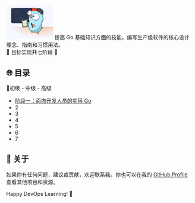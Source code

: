 <img src="./images/README/go-intro.svg" alt="go-intro" width="25%" />  提高 Go 基础知识方面的技能，编写生产级软件的核心设计理念、指南和习惯用法。  
🚀 目标实现共七阶段 🚀

## 🌐 目录

🧩初级 - 中级 - 高级

+ [阶段一：面向开发人员的实用 Go](./md/go_stage_1.md)
+ 2
+ 3
+ 4
+ 5
+ 6
+ 7

## 🌈 关于

如果你有任何问题，建议或贡献，欢迎联系我。你也可以在我的 [GitHub Profile](https://github.com/your-username) 查看其他项目和资源。

Happy DevOps Learning! 🌟
